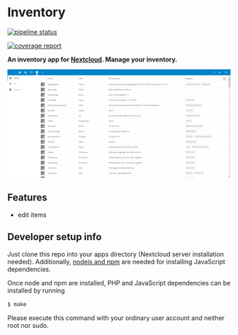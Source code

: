 # Inventory

[![pipeline status](https://gitlab.rschluessler.com/raimund.schluessler/Inventory/badges/master/pipeline.svg)](https://gitlab.rschluessler.com/raimund.schluessler/Inventory/commits/master)

[![coverage report](https://gitlab.rschluessler.com/raimund.schluessler/Inventory/badges/master/coverage.svg)](https://gitlab.rschluessler.com/raimund.schluessler/Inventory/commits/master)

**An inventory app for [Nextcloud](http://nextcloud.com). Manage your inventory.**

<img src="screenshots/inventory-1.png" width="900">

## Features

* edit items

## Developer setup info

Just clone this repo into your apps directory (Nextcloud server installation needed). Additionally,  [nodejs and npm](https://nodejs.org/en/download/package-manager/) are needed for installing JavaScript dependencies.

Once node and npm are installed, PHP and JavaScript dependencies can be installed by running
```bash
$ make
```
Please execute this command with your ordinary user account and neither root nor sudo.
